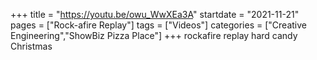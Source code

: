 +++
title = "https://youtu.be/owu_WwXEa3A"
startdate = "2021-11-21"
pages = ["Rock-afire Replay"]
tags = ["Videos"]
categories = ["Creative Engineering","ShowBiz Pizza Place"]
+++
rockafire replay hard candy Christmas
